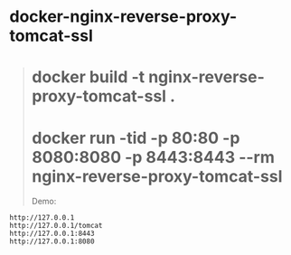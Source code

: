 # docker-nginx-reverse-proxy-tomcat-ssl

> # docker build -t nginx-reverse-proxy-tomcat-ssl .
> # docker run -tid -p 80:80 -p 8080:8080 -p 8443:8443 --rm nginx-reverse-proxy-tomcat-ssl
> Demo:
```
http://127.0.0.1
http://127.0.0.1/tomcat
http://127.0.0.1:8443
http://127.0.0.1:8080
```
